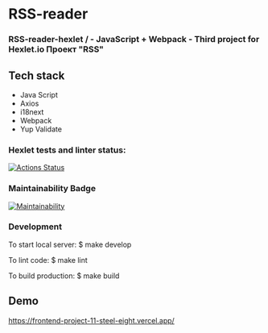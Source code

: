 # RSS-reader

### RSS-reader-hexlet / - JavaScript + Webpack - Third project for Hexlet.io Проект "RSS"

## Tech stack
* Java Script
* Axios
* i18next
* Webpack
* Yup Validate

### Hexlet tests and linter status:
[![Actions Status](https://github.com/Aleksandr2302/frontend-project-11/workflows/hexlet-check/badge.svg)](https://github.com/Aleksandr2302/frontend-project-11/actions)


### Maintainability Badge
[![Maintainability](https://api.codeclimate.com/v1/badges/c7e1931dccb7d94f5735/maintainability)](https://codeclimate.com/github/Aleksandr2302/frontend-project-11/maintainability)

### Development
To start local server:
  $ make develop

To lint code:
  $ make lint

To build production:
  $ make build

## Demo
https://frontend-project-11-steel-eight.vercel.app/